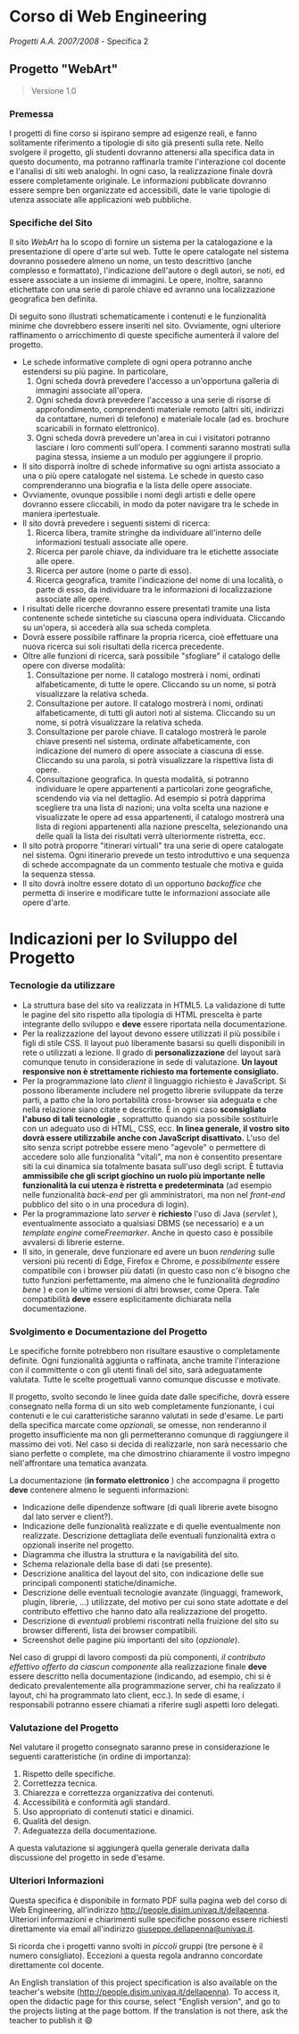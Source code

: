# Corso di Web Engineering
*Progetti A.A. 2007/2008* - Specifica 2

## Progetto "WebArt"

> Versione 1.0

### Premessa

I progetti di fine corso si ispirano sempre ad esigenze
reali, e fanno solitamente riferimento a tipologie di sito già presenti sulla
rete. Nello svolgere il progetto, gli studenti dovranno attenersi alla
specifica data in questo documento, ma potranno raffinarla tramite l'interazione
col docente e l'analisi di siti web analoghi. In ogni caso, la realizzazione
finale dovrà essere completamente originale. Le informazioni pubblicate
dovranno essere sempre ben organizzate ed accessibili, date le varie tipologie
di utenza associate alle applicazioni web pubbliche.

### Specifiche del Sito

Il sito *WebArt* ha lo scopo di fornire un sistema per la catalogazione e la presentazione di opere d'arte sul web. Tutte le opere catalogate nel sistema dovranno possedere almeno un nome, un testo descrittivo (anche complesso e formattato), l'indicazione dell'autore o degli autori, se noti, ed essere associate a un insieme di immagini. Le opere, inoltre, saranno etichettate con una serie di parole chiave ed avranno una localizzazione geografica ben definita.

Di seguito sono illustrati schematicamente i contenuti e le
funzionalità minime che dovrebbero essere inseriti nel sito. Ovviamente, ogni
ulteriore raffinamento o arricchimento di queste specifiche aumenterà il valore
del progetto.
* Le schede informative complete di ogni opera potranno anche estendersi su più pagine. In particolare,
  1. Ogni scheda dovrà prevedere l'accesso a un'opportuna galleria di immagini associate all'opera.
  2. Ogni scheda dovrà prevedere l'accesso a una serie di risorse di approfondimento, comprendenti materiale remoto (altri siti, indirizzi da contattare, numeri di telefono) e materiale locale (ad es. brochure scaricabili in formato elettronico).
  3. Ogni scheda dovrà prevedere un'area in cui i visitatori potranno lasciare i loro commenti sull'opera. I commenti saranno mostrati sulla pagina stessa, insieme a un modulo per aggiungere il proprio.
* Il sito disporrà inoltre di schede informative su ogni artista associato a una o più opere catalogate nel sistema. Le schede in questo caso comprenderanno una biografia e la lista delle opere associate.
* Ovviamente, ovunque possibile i nomi degli artisti e delle opere dovranno essere cliccabili, in modo da poter navigare tra le schede in maniera ipertestuale.
* Il sito dovrà prevedere i seguenti sistemi di ricerca:
  1. Ricerca libera, tramite stringhe da individuare all'interno delle informazioni testuali associate alle opere.
  2. Ricerca per parole chiave, da individuare tra le etichette associate alle opere.
  3. Ricerca per autore (nome o parte di esso).
  4. Ricerca geografica, tramite l'indicazione del nome di una località, o parte di esso, da individuare tra le informazioni di localizzazione associate alle opere.
* I risultati delle ricerche dovranno essere presentati tramite una lista contenente schede sintetiche su ciascuna opera individuata. Cliccando su un'opera, si accederà alla sua scheda completa.
* Dovrà essere possibile raffinare la propria ricerca, cioè effettuare una nuova ricerca sui soli risultati della ricerca precedente.
* Oltre alle funzioni di ricerca, sarà possibile "sfogliare" il catalogo delle opere con diverse modalità:
  1. Consultazione per nome. Il catalogo mostrerà i nomi, ordinati alfabeticamente, di tutte le opere. Cliccando su un nome, si potrà visualizzare la relativa scheda.
  2. Consultazione per autore. Il catalogo mostrerà i nomi, ordinati alfabeticamente, di tutti gli autori noti al sistema. Cliccando su un nome, si potrà visualizzare la relativa scheda.
  3. Consultazione per parole chiave. Il catalogo mostrerà le parole chiave presenti nel sistema, ordinate alfabeticamente, con indicazione del numero di opere associate a ciascuna di esse. Cliccando su una parola, si potrà visualizzare la rispettiva lista di opere.
  4. Consultazione geografica. In questa modalità, si potranno individuare le opere appartenenti a particolari zone geografiche, scendendo via via nel dettaglio. Ad esempio si potrà dapprima scegliere tra una lista di nazioni; una volta scelta una nazione e visualizzate le opere ad essa appartenenti, il catalogo mostrerà una lista di regioni appartenenti alla nazione prescelta, selezionando una delle quali la lista dei risultati verrà ulteriormente ristretta, ecc.
* Il sito potrà proporre "itinerari virtuali" tra una serie di opere catalogate nel sistema. Ogni itinerario prevede un testo introduttivo e una sequenza di schede accompagnate da un commento testuale che motiva e guida la sequenza stessa.
* Il sito dovrà inoltre essere dotato di un opportuno *backoffice* che permetta di inserire e modificare tutte le informazioni associate alle opere d'arte.

# Indicazioni per lo Sviluppo del Progetto

### Tecnologie da utilizzare

* La struttura base del sito va realizzata in HTML5. La validazione di tutte le pagine del sito rispetto alla tipologia di HTML prescelta è parte integrante dello sviluppo e **deve** essere riportata nella documentazione.
* Per la realizzazione del layout devono essere utilizzati il più possibile i figli di stile CSS. Il layout può liberamente basarsi su quelli disponibili in rete o utilizzati a lezione. Il grado di **personalizzazione** del layout sarà comunque tenuto in considerazione in sede di valutazione. **Un layout responsive non è strettamente richiesto ma fortemente consigliato.**
* Per la programmazione lato *client* il linguaggio richiesto è JavaScript. Si possono liberamente includere nel progetto librerie sviluppate da terze parti, a patto che la loro portabilità cross-browser sia adeguata e che nella relazione siano citate e descritte. È in ogni caso **sconsigliato l'abuso di tali tecnologie** , soprattutto quando sia possibile sostituirle con un adeguato uso di HTML, CSS, ecc. **In linea generale, il vostro sito dovrà essere utilizzabile anche con JavaScript disattivato.** L'uso del sito senza script potrebbe essere meno "agevole" o permettere di accedere solo alle funzionalità "vitali", ma non è consentito presentare siti la cui dinamica sia totalmente basata sull'uso degli script. È tuttavia **ammissibile che gli script giochino un ruolo più importante nelle funzionalità la cui utenza è ristretta e predeterminata** (ad esempio nelle funzionalità *back-end* per gli amministratori, ma non nel *front-end* pubblico del sito o in una procedura di login).
* Per la programmazione lato *server* è **richiesto** l'uso di Java (*servlet* ), eventualmente associato a qualsiasi DBMS (se necessario) e a un *template engine* come*Freemarker*. Anche in questo caso è possibile avvalersi di librerie esterne.
* Il sito, in generale, deve funzionare ed avere un buon *rendering* sulle versioni più recenti di Edge, Firefox e Chrome, e *possibilmente* essere compatibile con i browser più datati (in questo caso non c'è bisogno che tutto funzioni perfettamente, ma almeno che le funzionalità *degradino bene* ) e con le ultime versioni di altri browser, come Opera. Tale compatibilità **deve** essere esplicitamente dichiarata nella documentazione.

### Svolgimento e Documentazione del Progetto

Le specifiche fornite potrebbero non risultare esaustive o completamente definite. Ogni funzionalità aggiunta o raffinata, anche tramite l'interazione con il committente o con gli utenti finali del sito, sarà adeguatamente valutata. Tutte le scelte progettuali vanno comunque discusse e motivate.

Il progetto, svolto secondo le linee guida date dalle specifiche, dovrà essere consegnato nella forma di un sito web completamente funzionante, i cui contenuti e le cui caratteristiche saranno valutati in sede d'esame. Le parti della specifica marcate come *opzionali*, se omesse, non renderanno il progetto insufficiente ma non gli permetteranno comunque di raggiungere il massimo dei voti. Nel caso si decida di realizzarle, non sarà necessario che siano perfette o complete, ma che dimostrino chiaramente il vostro impegno nell'affrontare una tematica avanzata.

La documentazione (**in formato elettronico** ) che accompagna il progetto **deve** contenere almeno le seguenti informazioni:

* Indicazione delle dipendenze software (di quali librerie avete bisogno dal lato server e client?).
* Indicazione delle funzionalità realizzate e di quelle eventualmente non realizzate. Descrizione dettagliata delle eventuali funzionalità extra o opzionali inserite nel progetto.
* Diagramma che illustra la struttura e la navigabilità del sito.
* Schema relazionale della base di dati (se presente).
* Descrizione analitica del layout del sito, con indicazione delle sue principali componenti statiche/dinamiche.
* Descrizione delle eventuali tecnologie avanzate (linguaggi, framework, plugin, librerie, ...) utilizzate, del motivo per cui sono state adottate e del contributo effettivo che hanno dato alla realizzazione del progetto.
* Descrizione di *eventuali* problemi riscontrati nella fruizione del sito su browser differenti, lista dei browser compatibili.
* Screenshot delle pagine più importanti del sito (*opzionale*).

Nel caso di gruppi di lavoro composti da più componenti, *il contributo effettivo offerto da ciascun componente* alla realizzazione finale **deve** essere descritto nella documentazione (indicando, ad esempio, chi si è dedicato prevalentemente alla programmazione server, chi ha realizzato il layout, chi ha programmato lato client, ecc.). In sede di esame, i responsabili potranno essere chiamati a riferire sugli aspetti loro delegati.

### Valutazione del Progetto

Nel valutare il progetto consegnato saranno prese in considerazione le seguenti caratteristiche (in ordine di importanza):

1. Rispetto delle specifiche.
2. Correttezza tecnica.
3. Chiarezza e correttezza organizzativa dei contenuti.
4. Accessibilità e conformità agli standard.
5. Uso appropriato di contenuti statici e dinamici.
6. Qualità del design.
7. Adeguatezza della documentazione.

A questa valutazione si aggiungerà quella generale derivata dalla discussione del progetto in sede d'esame.

### Ulteriori Informazioni

Questa specifica è disponibile in formato PDF sulla pagina web del corso di Web Engineering, all'indirizzo http://people.disim.univaq.it/dellapenna. Ulteriori informazioni e chiarimenti sulle specifiche possono essere richiesti direttamente via email all'indirizzo giuseppe.dellapenna@univaq.it.

Si ricorda che i progetti vanno svolti in *piccoli* gruppi (tre persone è il numero consigliato). Eccezioni a questa regola andranno concordate direttamente col docente.

An English translation of this project specification is also available on the teacher's website (http://people.disim.univaq.it/dellapenna). To access it, open the didactic page for this course, select "English version", and go to the projects listing at the page bottom. If the translation is not there, ask the teacher to publish it 😄
